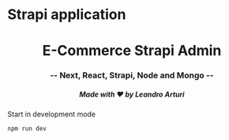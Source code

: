 # Strapi application

<h1 align="center">
  E-Commerce Strapi Admin
</h1>

<h3 align="center">
  -- Next, React, Strapi, Node and Mongo --
</h3>

<h5 align="center">
  Made with ❤️ by Leandro Arturi
</h5>

Start in development mode

```shell
npm run dev
```
